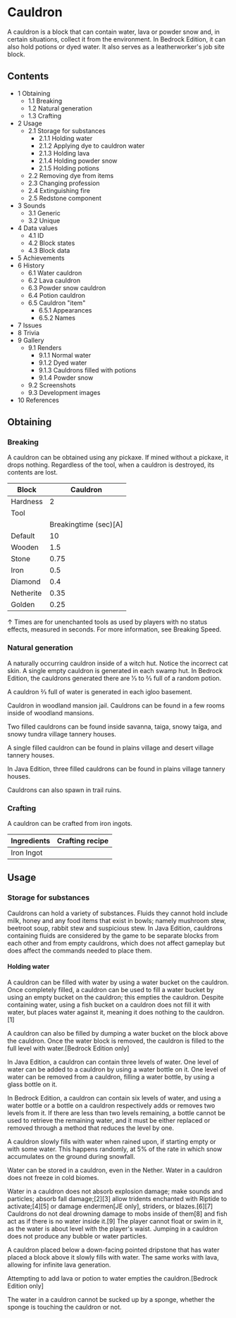 # Cauldron
A cauldron is a block that can contain water, lava or powder snow and, in certain situations, collect it from the environment. In Bedrock Edition, it can also hold potions or dyed water. It also serves as a leatherworker's job site block.

## Contents
- 1 Obtaining
	- 1.1 Breaking
	- 1.2 Natural generation
	- 1.3 Crafting
- 2 Usage
	- 2.1 Storage for substances
		- 2.1.1 Holding water
		- 2.1.2 Applying dye to cauldron water
		- 2.1.3 Holding lava
		- 2.1.4 Holding powder snow
		- 2.1.5 Holding potions
	- 2.2 Removing dye from items
	- 2.3 Changing profession
	- 2.4 Extinguishing fire
	- 2.5 Redstone component
- 3 Sounds
	- 3.1 Generic
	- 3.2 Unique
- 4 Data values
	- 4.1 ID
	- 4.2 Block states
	- 4.3 Block data
- 5 Achievements
- 6 History
	- 6.1 Water cauldron
	- 6.2 Lava cauldron
	- 6.3 Powder snow cauldron
	- 6.4 Potion cauldron
	- 6.5 Cauldron "item"
		- 6.5.1 Appearances
		- 6.5.2 Names
- 7 Issues
- 8 Trivia
- 9 Gallery
	- 9.1 Renders
		- 9.1.1 Normal water
		- 9.1.2 Dyed water
		- 9.1.3 Cauldrons filled with potions
		- 9.1.4 Powder snow
	- 9.2 Screenshots
	- 9.3 Development images
- 10 References

## Obtaining
### Breaking
A cauldron can be obtained using any pickaxe. If mined without a pickaxe, it drops nothing. Regardless of the tool, when a cauldron is destroyed, its contents are lost.

| Block     | Cauldron              |
|-----------|-----------------------|
| Hardness  | 2                     |
| Tool      |                       |
|           | Breakingtime (sec)[A] |
| Default   | 10                    |
| Wooden    | 1.5                   |
| Stone     | 0.75                  |
| Iron      | 0.5                   |
| Diamond   | 0.4                   |
| Netherite | 0.35                  |
| Golden    | 0.25                  |


↑ Times are for unenchanted tools as used by players with no status effects, measured in seconds. For more information, see Breaking Speed.


### Natural generation
A naturally occurring cauldron inside of a witch hut. Notice the incorrect cat skin.
A single empty cauldron is generated in each swamp hut. In Bedrock Edition, the cauldrons generated there are 1⁄3 to 2⁄3 full of a random potion.

A cauldron 2⁄3 full of water is generated in each igloo basement.

Cauldron in woodland mansion jail.
Cauldrons can be found in a few rooms inside of woodland mansions.

Two filled cauldrons can be found inside savanna, taiga, snowy taiga, and snowy tundra village tannery houses.

A single filled cauldron can be found in plains village and desert village tannery houses.

In Java Edition, three filled cauldrons can be found in plains village tannery houses.

Cauldrons can also spawn in trail ruins.

### Crafting
A cauldron can be crafted from iron ingots.

| Ingredients | Crafting recipe |
|-------------|-----------------|
| Iron Ingot  |                 |

## Usage
### Storage for substances
Cauldrons can hold a variety of substances. Fluids they cannot hold include milk, honey and any food items that exist in bowls; namely mushroom stew, beetroot soup, rabbit stew and suspicious stew. In Java Edition, cauldrons containing fluids are considered by the game to be separate blocks from each other and from empty cauldrons, which does not affect gameplay but does affect the commands needed to place them.

#### Holding water
A cauldron can be filled with water by using a water bucket on the cauldron. Once completely filled, a cauldron can be used to fill a water bucket by using an empty bucket on the cauldron; this empties the cauldron. Despite containing water, using a fish bucket on a cauldron does not fill it with water, but places water against it, meaning it does nothing to the cauldron.[1]

A cauldron can also be filled by dumping a water bucket on the block above the cauldron. Once the water block is removed, the cauldron is filled to the full level with water.‌[Bedrock Edition  only]

In Java Edition, a cauldron can contain three levels of water. One level of water can be added to a cauldron by using a water bottle on it. One level of water can be removed from a cauldron, filling a water bottle, by using a glass bottle on it.

In Bedrock Edition, a cauldron can contain six levels of water, and using a water bottle or a bottle on a cauldron respectively adds or removes two levels from it. If there are less than two levels remaining, a bottle cannot be used to retrieve the remaining water, and it must be either replaced or removed through a method that reduces the level by one. 

A cauldron slowly fills with water when rained upon, if starting empty or with some water. This happens randomly, at 5% of the rate in which snow accumulates on the ground during snowfall.

Water can be stored in a cauldron, even in the Nether. Water in a cauldron does not freeze in cold biomes.

Water in a cauldron does not absorb explosion damage; make sounds and particles; absorb fall damage;[2][3] allow tridents enchanted with Riptide to activate;[4][5] or damage endermen‌‌[JE  only], striders, or blazes.[6][7] Cauldrons do not deal drowning damage to mobs inside of them[8] and fish act as if there is no water inside it.[9] The player cannot float or swim in it, as the water is about level with the player's waist. Jumping in a cauldron does not produce any bubble or water particles.

A cauldron placed below a down-facing pointed dripstone that has water placed a block above it slowly fills with water. The same works with lava, allowing for infinite lava generation.

Attempting to add lava or potion to water empties the cauldron.‌[Bedrock Edition  only]

The water in a cauldron cannot be sucked up by a sponge, whether the sponge is touching the cauldron or not.

